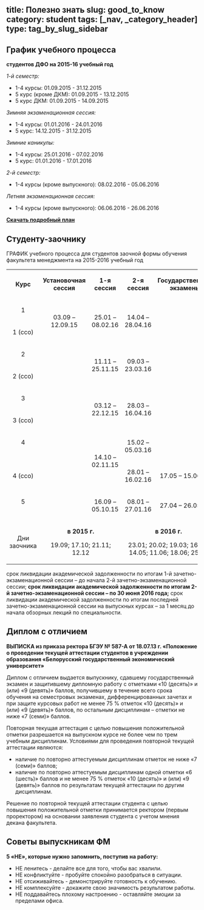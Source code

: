 title: Полезно знать
slug: good_to_know
category: student
tags: [_nav, _category_header]
type: tag_by_slug_sidebar
---

График учебного процесса
------------------------

__студентов ДФО на 2015-16 учебный год__

_1-й семестр:_

- 1-4 курсы: 01.09.2015 - 31.12.2015
- 5 курс (кроме ДКМ): 01.09.2015 - 13.12.2015
- 5 курс ДКМ: 01.09.2015 - 14.09.2015

_Зимняя экзаменационная сессия:_

- 1-4 курсы: 01.01.2016 - 24.01.2016
- 5 курс: 14.12.2015 - 31.12.2015

_Зимние каникулы:_

- 1-4 курсы: 25.01.2016 - 07.02.2016
- 5 курс: 01.01.2016 - 17.01.2016

_2-й семестр:_

- 1-4 курсы (кроме выпускного): 08.02.2016 - 05.06.2016

_Летняя экзаменационная сессия:_

- 1-4 курсы (кроме выпускного): 06.06.2016 - 26.06.2016

__[Скачать подробный план](/files/schedule_dfo.doc)__

Студенту-заочнику
-----------------

ГРАФИК учебного процесса для студентов заочной формы обучения факультета менеджмента на 2015-2016 учебный год

<table class="table table-bordered">
  <tbody>
    <tr>
      <td width="91">
        <p align="center">
          <strong>Курс</strong>
        </p>
      </td>
      <td width="120" valign="top">
        <p align="center">
          <strong>Установочная сессия</strong>
        </p>
      </td>
      <td width="120">
        <p align="center">
          <strong>1-я сессия</strong>
        </p>
      </td>
      <td width="120">
        <p align="center">
          <strong>2-я сессия</strong>
        </p>
      </td>
      <td width="156">
        <p align="center">
          <strong>Государственные экзамены</strong>
        </p>
      </td>
    </tr>
    <tr>
      <td width="91" valign="top">
        <p align="center">
          1
        </p>
      </td>
      <td width="120" rowspan="2">
        <p align="center">
          03.09 – 12.09.15
        </p>
      </td>
      <td width="120" rowspan="2">
        <p align="center">
          25.01 – 08.02.16
        </p>
      </td>
      <td width="120" rowspan="2">
        <p align="center">
          14.04 – 28.04.16
        </p>
      </td>
      <td width="156" rowspan="7"></td>
    </tr>
    <tr>
      <td width="91" valign="top">
        <p align="center">
          1 (ссо)
        </p>
      </td>
    </tr>
    <tr>
      <td width="91">
        <p align="center">
          2
        </p>
      </td>
      <td width="120" rowspan="7" valign="top"></td>
      <td width="120" rowspan="2">
        <p align="center">
          11.11 – 25.11.15
        </p>
      </td>
      <td width="120" rowspan="2">
        <p align="center">
          09.03 – 23.03.16
        </p>
      </td>
    </tr>
    <tr>
      <td width="91">
        <p align="center">
          2 (ссо)
        </p>
      </td>
    </tr>
    <tr>
      <td width="91" valign="top">
        <p align="center">
          3
        </p>
      </td>
      <td width="120" rowspan="2">
        <p align="center">
          03.12 – 22.12.15
        </p>
      </td>
      <td width="120" rowspan="2">
        <p align="center">
          28.03 – 16.04.16
        </p>
      </td>
    </tr>
    <tr>
      <td width="91" valign="top">
        <p align="center">
          3 (ссо)
        </p>
      </td>
    </tr>
    <tr>
      <td width="91" valign="top">
        <p align="center">
          4
        </p>
      </td>
      <td width="120" rowspan="2">
        <p align="center">
          14.10 – 02.11.15
        </p>
      </td>
      <td width="120">
        <p align="center">
          15.02 – 05.03.16
        </p>
      </td>
    </tr>
    <tr>
      <td width="91">
        <p align="center">
          4 (ссо)
        </p>
      </td>
      <td width="120">
        <p align="center">
          28.01 – 16.02.16
        </p>
      </td>
      <td width="156">
        <p align="center">
          17.05 – 15.06.16
        </p>
      </td>
    </tr>
    <tr>
      <td width="91" valign="top">
        <p align="center">
          5
        </p>
      </td>
      <td width="120">
        <p align="center">
          16.09 – 05.10.15
        </p>
      </td>
      <td width="120">
        <p align="center">
          08.01 – 27.01.16
        </p>
      </td>
      <td width="156">
        <p align="center">
          27.04 – 26.05.16
        </p>
      </td>
    </tr>
    <tr>
      <td width="91">
        <p align="center">
          Дни заочника
        </p>
      </td>
      <td width="240" colspan="2" valign="top">
        <p align="center">
          <strong>в 2015 г.</strong>
        </p>
        <p align="center">
          19.09; 17.10; 21.11; 12.12
        </p>
      </td>
      <td width="276" colspan="2" valign="top">
        <p align="center">
          <strong>в 2016 г.</strong>
        </p>
        <p align="center">
          23.01; 20.02; 19.03; 16.04; 14.05; 11.06; 18.06; 25.06
        </p>
      </td>
    </tr>
  </tbody>
</table>

срок ликвидации академической задолженности по итогам 1-й
зачетно-экзаменационной сессии – до начала 2-й зачетно-экзаменационной сессии;
__срок ликвидации академической задолженности по итогам 2-й зачетно-экзаменационной сессии – по 30 июня 2016 года;__
срок ликвидации академической задолженности по итогам
последней зачетно-экзаменационной сессии на выпускных курсах – за 1 месяц до
начала обзорных лекций по специальности.

Диплом с отличием
-----------------

__ВЫПИСКА из приказа ректора БГЭУ № 587-А от 18.07.13 г. «Положение о проведении текущей аттестации студентов в учреждении образования «Белорусский государственный экономический университет»__

Диплом с отличием выдается выпускнику, сдавшему государственный экзамен и защитившему дипломную работу с отметками «10 (десять)» и (или) «9 (девять)» баллов, получившему в течение всего срока обучения на семестровых экзаменах, дифференцированных зачетах и при защите курсовых работ не менее 75 % отметок «10 (десять)» и (или) «9 (девять)» баллов, по остальным дисциплинам – отметки не ниже «7 (семи)» баллов.

Повторная текущая аттестация с целью повышения положительной отметки разрешается на выпускном курсе не более чем по трем учебным дисциплинам. Условиями для проведения повторной текущей аттестации являются:

- наличие по повторно аттестуемым дисциплинам отметок не ниже «7 (семи)» баллов;
- наличие по повторно аттестуемым дисциплинам одной отметки «6 (шесть)» баллов и не менее 75 % отметок «10 (десять)» и (или) «9 (девять)» баллов по результатам текущей аттестации по другим дисциплинам.

Решение по повторной текущей аттестации студента с целью повышения положительной отметки принимается ректором (первым проректором) на основании заявления студента с учетом мнения декана факультета.

Советы выпускникам ФМ
---------------------

**5 «НЕ», которые нужно запомнить, поступив на работу:**

* НЕ ленитесь - делайте все для того, чтобы вас хвалили.
* НЕ конфликтуйте - пробуйте спокойно разобраться в ситуации.
* НЕ отсиживайтесь - демонстрируйте готовность к обучению.
* НЕ комплексуйте - докажите свою значимость результатом работы.
* НЕ поддавайтесь плохому настроению - оставляйте эмоции за пределами офиса.
